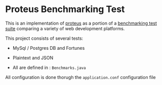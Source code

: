 # Proteus Benchmarking Test

This is an implementation of [proteus](https://github.com/noboomu/proteus)
as a portion of a [benchmarking test suite](../) comparing a variety 
of web development platforms.

This project consists of several tests:

* MySql / Postgres DB and Fortunes  

* Plaintext and JSON 

* All are defined in : `Benchmarks.java` 

All configuration is done thorugh the `application.conf` configuration file
